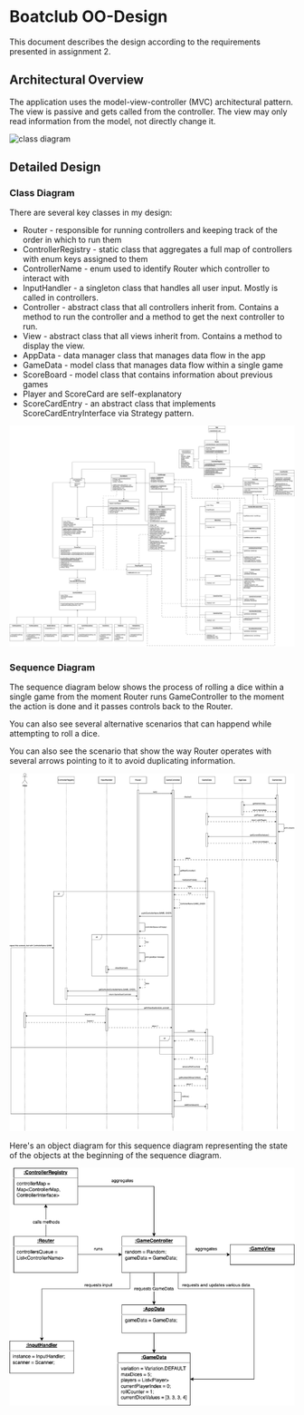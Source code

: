 # Boatclub OO-Design
This document describes the design according to the requirements presented in assignment 2.

## Architectural Overview
The application uses the model-view-controller (MVC) architectural pattern. The view is passive and gets called from the controller. The view may only read information from the model, not directly change it.

![class diagram](img/package_diagram.jpg)

## Detailed Design
### Class Diagram
There are several key classes in my design:
- Router - responsible for running controllers and keeping track of the order in which to run them
- ControllerRegistry - static class that aggregates a full map of controllers with enum keys assigned to them
- ControllerName - enum used to identify Router which controller to interact with
- InputHandler - a singleton class that handles all user input. Mostly is called in controllers.
- Controller - abstract class that all controllers inherit from. Contains a method to run the controller and a method to get the next controller to run.
- View - abstract class that all views inherit from. Contains a method to display the view.
- AppData - data manager class that manages data flow in the app
- GameData - model class that manages data flow within a single game
- ScoreBoard - model class that contains information about previous games
- Player and ScoreCard are self-explanatory
- ScoreCardEntry - an abstract class that implements ScoreCardEntryInterface via Strategy pattern.

![class diagram](img/Yahtzee.class.png)

### Sequence Diagram
The sequence diagram below shows the process of rolling a dice within a single game from the moment Router runs GameController to the moment the action is done and it passes controls back to the Router.

You can also see several alternative scenarios that can happend while attempting to roll a dice.

You can also see the scenario that show the way Router operates with several arrows pointing to it to avoid duplicating information.

![sequence diagram](img/Yahtzee.sequence.png)

Here's an object diagram for this sequence diagram representing the state of the objects at the beginning of the sequence diagram.

![Object diagram](img/Yahtzee.object.png)
